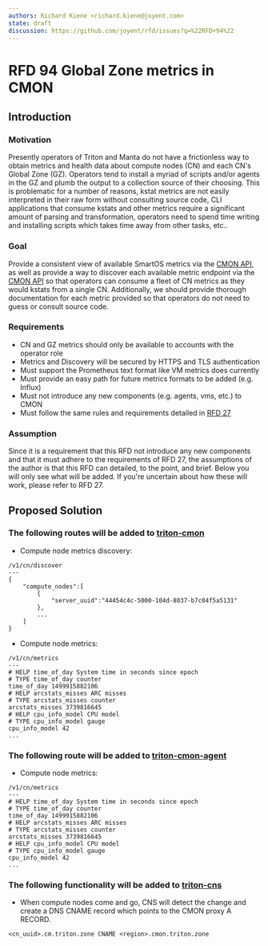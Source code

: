 ```yaml
---
authors: Richard Kiene <richard.kiene@joyent.com>
state: draft
discussion: https://github.com/joyent/rfd/issues?q=%22RFD+94%22
---
```


<!--
    This Source Code Form is subject to the terms of the Mozilla Public
    License, v. 2.0. If a copy of the MPL was not distributed with this
    file, You can obtain one at http://mozilla.org/MPL/2.0/.
-->

<!--
    Copyright 2015 Joyent Inc.
-->

# RFD 94 Global Zone metrics in CMON

## Introduction

### Motivation

Presently operators of Triton and Manta do not have a frictionless way to obtain
metrics and health data about compute nodes (CN) and each CN's Global Zone (GZ).
Operators tend to install a myriad of scripts and/or agents in the GZ and plumb
the output to a collection source of their choosing. This is problematic for a
number of reasons, kstat metrics are not easily interpreted in their raw form
without consulting source code, CLI applications that consume kstats and other
metrics require a significant amount of parsing and transformation, operators
need to spend time writing and installing scripts which takes time away from
other tasks, etc..

### Goal

Provide a consistent view of available SmartOS metrics via the
[CMON API](https://github.com/joyent/triton-cmon), as well as provide a way to
discover each available metric endpoint via the
[CMON API](https://github.com/joyent/triton-cmon) so that operators can consume
a fleet of CN metrics as they would kstats from a single CN. Additionally, we
should provide thorough documentation for each metric provided so that operators
do not need to guess or consult source code.

### Requirements

* CN and GZ metrics should only be available to accounts with the operator role
* Metrics and Discovery will be secured by HTTPS and TLS authentication
* Must support the Prometheus text format like VM metrics does currently
* Must provide an easy path for future metrics formats to be added (e.g. Influx)
* Must not introduce any new components (e.g. agents, vms, etc.) to CMON
* Must follow the same rules and requirements detailed in
[RFD 27](https://github.com/joyent/rfd/tree/master/rfd/0027)

### Assumption

Since it is a requirement that this RFD not introduce any new components and
that it must adhere to the requirements of RFD 27, the assumptions of the
author is that this RFD can detailed, to the point, and brief. Below you will
only see what will be added. If you're uncertain about how these will work,
please refer to RFD 27.

## Proposed Solution

### The following routes will be added to [triton-cmon](https://github.com/joyent/triton-cmon/)

* Compute node metrics discovery:

```
/v1/cn/discover
---
{
    "compute_nodes":[
        {
            "server_uuid":"44454c4c-5000-104d-8037-b7c04f5a5131"
        },
        ...
    ]
}
```

* Compute node metrics:

```
/v1/cn/metrics
---
# HELP time_of_day System time in seconds since epoch
# TYPE time_of_day counter
time_of_day 1499915882106
# HELP arcstats_misses ARC misses
# TYPE arcstats_misses counter
arcstats_misses 3739816645
# HELP cpu_info_model CPU model
# TYPE cpu_info_model gauge
cpu_info_model 42
...
```

### The following route will be added to [triton-cmon-agent](https://github.com/joyent/triton-cmon-agent)

* Compute node metrics:

```
/v1/cn/metrics
---
# HELP time_of_day System time in seconds since epoch
# TYPE time_of_day counter
time_of_day 1499915882106
# HELP arcstats_misses ARC misses
# TYPE arcstats_misses counter
arcstats_misses 3739816645
# HELP cpu_info_model CPU model
# TYPE cpu_info_model gauge
cpu_info_model 42
...
```

### The following functionality will be added to [triton-cns](https://github.com/joyent/triton-cns)

* When compute nodes come and go, CNS will detect the change and create a DNS
CNAME record which points to the CMON proxy A RECORD.

```
<cn_uuid>.cm.triton.zone CNAME <region>.cmon.triton.zone
```

